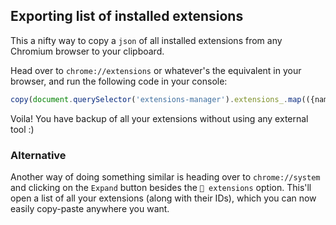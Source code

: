 ## Exporting list of installed extensions
This a nifty way to copy a `json` of all installed extensions from any Chromium browser to your clipboard.

Head over to `chrome://extensions` or whatever's the equivalent in your browser, and run the following code in your console:
```javascript
copy(document.querySelector('extensions-manager').extensions_.map(({name, version, description, id, manifestHomePageUrl, state}) => ({name, version, description, id, manifestHomePageUrl, state})))
```
Voila! You have backup of all your extensions without using any external tool :)

### Alternative
Another way of doing something similar is heading over to `chrome://system` and clicking on the `Expand` button besides the `🔗 extensions` option. This'll open a list of all your extensions (along with their IDs), which you can now easily copy-paste anywhere you want.
